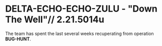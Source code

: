 # DELTA-ECHO-ECHO-ZULU - "Down The Well"// 2.21.5014u
The team has spent the last several weeks recuperating from operation **BUG-HUNT**.
